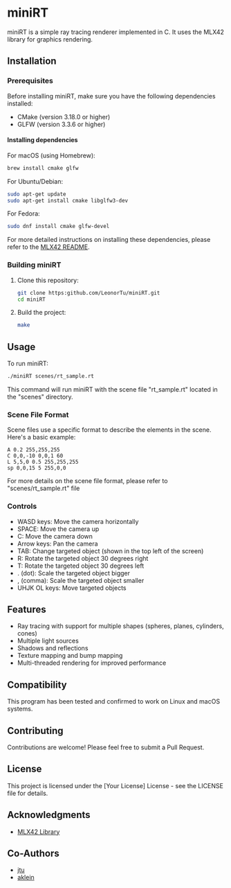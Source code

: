  # miniRT

 miniRT is a simple ray tracing renderer implemented in C. It uses the MLX42 library for graphics rendering.

 ## Installation

 ### Prerequisites

 Before installing miniRT, make sure you have the following dependencies installed:

 - CMake (version 3.18.0 or higher)
 - GLFW (version 3.3.6 or higher)

 #### Installing dependencies

 For macOS (using Homebrew):
 ```bash
 brew install cmake glfw
 ```

 For Ubuntu/Debian:
 ```bash
 sudo apt-get update
 sudo apt-get install cmake libglfw3-dev
 ```

 For Fedora:
 ```bash
 sudo dnf install cmake glfw-devel
 ```

 For more detailed instructions on installing these dependencies, please refer to the [MLX42 README](lib/MLX42/README.md).

 ### Building miniRT

 1. Clone this repository:
    ```bash
    git clone https:github.com/LeonorTu/miniRT.git
    cd miniRT
    ```

 2. Build the project:
    ```bash
    make
    ```

 ## Usage

 To run miniRT:

 ```bash
 ./miniRT scenes/rt_sample.rt
 ```

 This command will run miniRT with the scene file "rt_sample.rt" located in the "scenes" directory.

 ### Scene File Format

 Scene files use a specific format to describe the elements in the scene. Here's a basic example:

 ```
 A 0.2 255,255,255
 C 0,0,-10 0,0,1 60
 L 5,5,0 0.5 255,255,255
 sp 0,0,15 5 255,0,0
 ```

 For more details on the scene file format, please refer to "scenes/rt_sample.rt" file

 ### Controls

 - WASD keys: Move the camera horizontally
 - SPACE: Move the camera up
 - C: Move the camera down
 - Arrow keys: Pan the camera
 - TAB: Change targeted object (shown in the top left of the screen)
 - R: Rotate the targeted object 30 degrees right
 - T: Rotate the targeted object 30 degrees left
 - . (dot): Scale the targeted object bigger
 - , (comma): Scale the targeted object smaller
 - UHJK OL keys: Move targeted objects

 ## Features

 - Ray tracing with support for multiple shapes (spheres, planes, cylinders, cones)
 - Multiple light sources
 - Shadows and reflections
 - Texture mapping and bump mapping
 - Multi-threaded rendering for improved performance

 ## Compatibility

 This program has been tested and confirmed to work on Linux and macOS systems.

 ## Contributing

 Contributions are welcome! Please feel free to submit a Pull Request.

 ## License

 This project is licensed under the [Your License] License - see the LICENSE file for details.

 ## Acknowledgments

 - [MLX42 Library](https:github.com/codam-coding-college/MLX42)

  ## Co-Authors
 - [jtu](https://github.com/LeonorTu)
 - [aklein](https://github.com/Wassaaa)